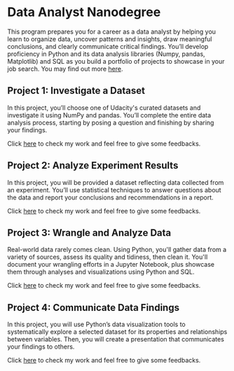 # Data Analyst Nanodegree

This program prepares you for a career as a data analyst by helping you learn to organize data, uncover
patterns and insights, draw meaningful conclusions, and clearly communicate critical findings. You’ll develop
proficiency in Python and its data analysis libraries (Numpy, pandas, Matplotlib) and SQL as you build a
portfolio of projects to showcase in your job search. You may find out more [here](https://www.udacity.com/course/data-analyst-nanodegree--nd002).

## Project 1: Investigate a Dataset

In this project, you’ll choose one of Udacity's curated datasets and investigate it using NumPy and pandas.
You’ll complete the entire data analysis process, starting by posing a question and finishing by sharing your
findings.

Click [here](https://github.com/Kennedy0904/Udacity-Data-Analyst-Nanodegree/tree/master/Project_1%20Investigate_Dataset) to check my work and feel free to give some feedbacks.

## Project 2: Analyze Experiment Results

In this project, you will be provided a dataset reflecting data collected from an experiment. You’ll use statistical techniques to answer questions about the data and report your conclusions and recommendations in a report.

Click [here](https://github.com/Kennedy0904/Udacity-Data-Analyst-Nanodegree/tree/master/Project_2%20Analyze_AB_Test_Results) to check my work and feel free to give some feedbacks.

## Project 3: Wrangle and Analyze Data

Real-world data rarely comes clean. Using Python, you'll gather data from a variety of sources, assess its quality and tidiness, then clean it. You'll document your wrangling efforts in a Jupyter Notebook, plus showcase them through analyses and visualizations using Python and SQL. 

Click [here](https://github.com/Kennedy0904/Udacity-Data-Analyst-Nanodegree/tree/master/Project_3%20Wrangle_Analyze_Data) to check my work and feel free to give some feedbacks.

## Project 4: Communicate Data Findings

In this project, you will use Python’s data visualization tools to systematically explore a selected dataset for
its properties and relationships between variables. Then, you will create a presentation that communicates
your findings to others.

Click [here](https://github.com/Kennedy0904/Udacity-Data-Analyst-Nanodegree/tree/master/Project_4%20Communicate_Data_Findings) to check my work and feel free to give some feedbacks.
